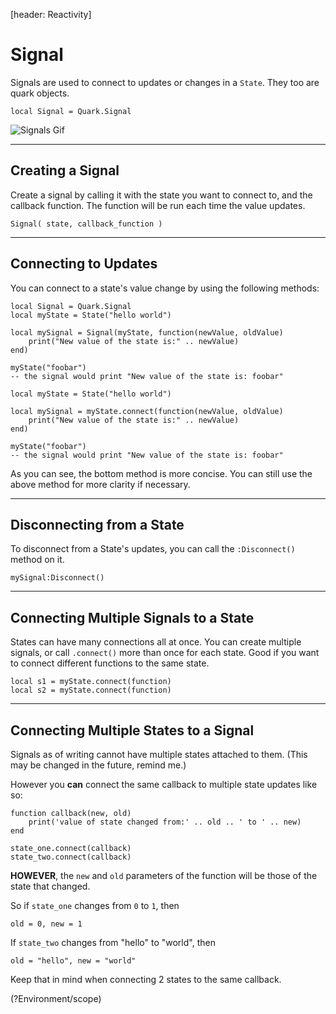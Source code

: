 [header: Reactivity]

# Signal

Signals are used to connect to updates or changes in a `State`. They too are quark objects.

```luau
local Signal = Quark.Signal
```

![Signals Gif](assets/gifs/signal.gif)

---

## Creating a Signal

Create a signal by calling it with the state you want to connect to, and the callback function. The function will be run each time the value updates.

```luau
Signal( state, callback_function )
```

---

## Connecting to Updates

You can connect to a state's value change by using the following methods:

<div class="tab_holder" title="Creating a `Signal` by passing a state and callback." code_only>

<tab active='yes' hide>

```luau
local Signal = Quark.Signal
local myState = State("hello world")

local mySignal = Signal(myState, function(newValue, oldValue)
    print("New value of the state is:" .. newValue)
end)

myState("foobar")
-- the signal would print "New value of the state is: foobar"
```

</tab>

</div>

<div class="tab_holder" title="Calling the `.connect()` method of the State." code_only>

<tab name="short" active='yes' hide>

```luau
local myState = State("hello world")

local mySignal = myState.connect(function(newValue, oldValue)
    print("New value of the state is:" .. newValue)
end)

myState("foobar")
-- the signal would print "New value of the state is: foobar"
```

</tab>

</div>

As you can see, the bottom method is more concise. You can still use the above method for more clarity if necessary.

---

## Disconnecting from a State

To disconnect from a State's updates, you can call the `:Disconnect()` method on it.

```luau
mySignal:Disconnect()
```

---

## Connecting Multiple Signals to a State

States can have many connections all at once. You can create multiple signals, or call `.connect()` more than once for each state. Good if you want to connect different functions to the same state.

```luau
local s1 = myState.connect(function)
local s2 = myState.connect(function)
```

---

## Connecting Multiple States to a Signal

Signals as of writing cannot have multiple states attached to them. (This may be changed in the future, remind me.)

However you **can** connect the same callback to multiple state updates like so:

```luau
function callback(new, old)
    print('value of state changed from:' .. old .. ' to ' .. new)
end

state_one.connect(callback)
state_two.connect(callback)
```

**HOWEVER**, the `new` and `old` parameters of the function will be those of the state that changed.

So if `state_one` changes from `0` to `1`, then

```luau
old = 0, new = 1
```

If `state_two` changes from "hello" to "world", then

```luau
old = "hello", new = "world"
```

Keep that in mind when connecting 2 states to the same callback.

<!NextPage|Scope>(?Environment/scope)
